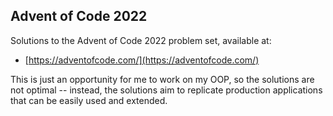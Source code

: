 Advent of Code 2022
---

Solutions to the Advent of Code 2022 problem set, available at:

- [https://adventofcode.com/](https://adventofcode.com/)

This is just an opportunity for me to work on my OOP, so the solutions are not optimal -- instead, the solutions aim to replicate production applications that can be easily used and extended.
